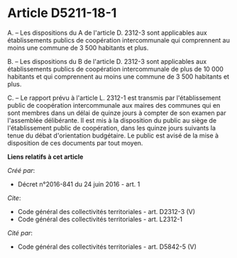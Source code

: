 # Article D5211-18-1

A. – Les dispositions du A de l'article D. 2312-3 sont applicables aux établissements publics de coopération intercommunale
qui comprennent au moins une commune de 3 500 habitants et plus.

B. – Les dispositions du B de l'article D. 2312-3 sont applicables aux établissements publics de coopération intercommunale
de plus de 10 000 habitants et qui comprennent au moins une commune de 3 500 habitants et plus.

C. – Le rapport prévu à l'article L. 2312-1 est transmis par l'établissement public de coopération intercommunale aux maires
des communes qui en sont membres dans un délai de quinze jours à compter de son examen par l'assemblée délibérante. Il est
mis à la disposition du public au siège de l'établissement public de coopération, dans les quinze jours suivants la tenue du
débat d'orientation budgétaire. Le public est avisé de la mise à disposition de ces documents par tout moyen.

**Liens relatifs à cet article**

_Créé par_:

  - Décret n°2016-841 du 24 juin 2016 - art. 1

_Cite_:

  - Code général des collectivités territoriales - art. D2312-3 (V)
  - Code général des collectivités territoriales - art. L2312-1

_Cité par_:

  - Code général des collectivités territoriales - art. D5842-5 (V)
